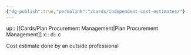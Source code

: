 ```yaml
---
{"dg-publish":true,"permalink":"/cards/independent-cost-estimates/"}
---
```


up:: [[Cards/Plan Procurement Management\|Plan Procurement Management]] 
x:: 
d:: c

Cost estimate done by an outside professional 